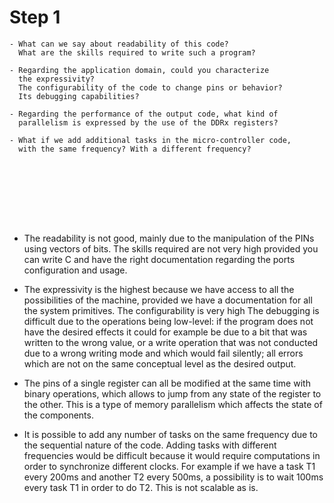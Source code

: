 # Step 1

    - What can we say about readability of this code? 
      What are the skills required to write such a program?

    - Regarding the application domain, could you characterize
      the expressivity? 
      The configurability of the code to change pins or behavior? 
      Its debugging capabilities?

    - Regarding the performance of the output code, what kind of 
      parallelism is expressed by the use of the DDRx registers?

    - What if we add additional tasks in the micro-controller code,
      with the same frequency? With a different frequency?  


&nbsp;
&nbsp;
&nbsp;

<br/><br/>
<br/><br/>


- The readability is not good, mainly due to the manipulation of the PINs 
  using vectors of bits. 
  The skills required are not very high provided you can write C and have the
  right documentation regarding the ports configuration and usage.

- The expressivity is the highest because we have access to all the possibilities
  of the machine, provided we have a documentation for all the system primitives.
  The configurability is very high 
  The debugging is difficult due to the operations being low-level: if the program does
  not have the desired effects it could for example be due to a bit that was written to 
  the wrong value, or a write operation that was not conducted due to a wrong writing mode
  and which would fail silently; all errors which are not on the same conceptual level
  as the desired output.

- The pins of a single register can all be modified at the same time with binary operations,
  which allows to jump from any state of the register to the other. This is a type of
  memory parallelism which affects the state of the components.

- It is possible to add any number of tasks on the same frequency due to the sequential
  nature of the code. Adding tasks with different frequencies would be difficult because 
  it would require computations in order to synchronize different clocks. For example if 
  we have a task T1 every 200ms and another T2 every 500ms, a possibility is to wait 100ms
  every task T1 in order to do T2. This is not scalable as is.

<!-- - From the documentation, the maximal possible delay is 262.14 ms / F_CPU in MHz. -->
